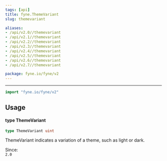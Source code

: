 ```yaml
---
tags: [api]
title: fyne.ThemeVariant
slug: themevariant

aliases:
- /api/v2.0//themevariant
- /api/v2.1//themevariant
- /api/v2.2//themevariant
- /api/v2.3//themevariant
- /api/v2.4//themevariant
- /api/v2.5//themevariant
- /api/v2.6//themevariant
- /api/v2.7//themevariant

package: fyne.io/fyne/v2
---
```



---
```go
import "fyne.io/fyne/v2"
```

## Usage

#### type ThemeVariant

```go
type ThemeVariant uint
```

ThemeVariant indicates a variation of a theme, such as light or dark.


<div class="since">Since: <code>
2.0</code></div>
